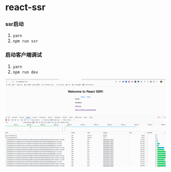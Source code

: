 # react-ssr

### ssr启动
1. `yarn`
2. `npm run ssr`

### 启动客户端调试
1. `yarn`
2. `npm run dev`

![预览效果](ssr.gif)
